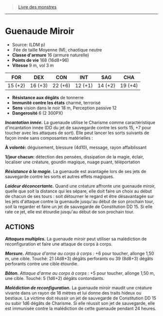 ﻿> [Livre des monstres](tome_of_beasts.md)

---

# Guenaude Miroir

- Source: (LDM p)
-  Fée de taille Moyenne (M), chaotique neutre
- **Classe d'armure** 16 (armure naturelle)
- **Points de vie** 168 (16d8+96)
- **Vitesse** 9 m, vol 3 m

|FOR|DEX|CON|INT|SAG|CHA|
|---|---|---|---|---|---|
|15 (+2)|16 (+3)|22 (+6)|12 (+1)|14 (+2)|19 (+4)|

- **Résistance aux dégâts** de tonnerre
- **Immunité contre les états** charmé, terrorisé
- **Sens** vision dans le noir 18 m, Perception passive 12
- **Dangerosité** 6 (2 300PX)

**_Incantation innée._** La guenaude utilise le Charisme comme caractéristique d'incantation innée (DD du jet de sauvegarde contre les sorts 15, +7 pour toucher avec les attaques de sort). Elle peut lancer les sorts suivants de façon innée sans composantes matérielles :

**À volonté:** déguisement, blessure (4d10), message, rayon affaiblissant

**1/jour chacun:** détection des pensées, dissipation de la magie, éclair, localiser une créature, gourdin magique, nuage puant, téléportation

**_Résistance à la magie._** La guenaude est avantagée lors de ses jets de sauvegarde contre les sorts et autres effets magiques.

**_Laideur déconcertante._** Quand une créature affronte une guenaude miroir, quelle que soit la distance qui les sépare, elle doit faire un choix au début de chacun de ses tours : soit détourner le regard et être désavantagée sur les jets d'attaque contre la guenaude jusqu'au début de son prochain tour, soit la regarder et faire un jet de sauvegarde de Constitution DD 15. Si elle rate ce jet, elle est étourdie jusqu'au début de son prochain tour.

## ACTIONS

**_Attaques multiples._** La guenaude miroir peut utiliser sa malédiction de reconfiguration et faire une attaque de corps à corps.

**_Morsure._** _Attaque d'arme au corps à corps :_ +6 pour toucher, allonge 1,50 m, une cible. Touché: 21 (4d8+3) dégâts perforants ou 39 (8d8+3) dégâts perforants contre une cible étourdie.

**_Bâton._** _Attaque d'arme au corps à corps :_ +5 pour toucher, allonge 1,50 m, une cible. Touché: 5 (1d6+2) dégâts contondants.

**_Malédiction de reconfiguration._** La guenaude miroir maudit une créature vivante dans un rayon de 18 mètres et lui donne des traits hideux ou bestiaux. La victime doit réussir un jet de sauvegarde de Constitution DD 15 ou subir 1d6 dégâts de Charisme. Si elle réussit son jet de sauvegarde, elle est immunisée contre la malédiction de cette guenaude pendant 24 heures.

